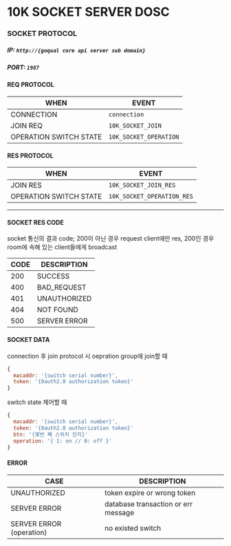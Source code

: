 # 10K SOCKET SERVER DOSC

### SOCKET PROTOCOL

##### IP: `http://{goqual core api server sub domain}`
##### PORT: `1987`


#### REQ PROTOCOL
|WHEN | EVENT |
|---- | --------|
| CONNECTION | `connection` |
| JOIN REQ | `10K_SOCKET_JOIN` |
| OPERATION SWITCH STATE | `10K_SOCKET_OPERATION` |

#### RES PROTOCOL
| WHEN | EVENT |
| ---- | ---- |
| JOIN RES | `10K_SOCKET_JOIN_RES` |
| OPERATION SWITCH STATE | `10K_SOCKET_OPERATION_RES` |
---

#### SOCKET RES CODE
socket 통신의 결과 code; 200이 아닌 경우 request client에만 res, 200인 경우 room에 속해 있는 client들에게 broadcast

| CODE | DESCRIPTION |
| ---- | ---- |
| 200 | SUCCESS |
| 400 | BAD_REQUEST |
| 401 | UNAUTHORIZED |
| 404 | NOT FOUND |
| 500 | SERVER ERROR |

#### SOCKET DATA
connection 후 join protocol 시 oepration group에 join할 때
```js
{
  macaddr: '{switch serial number}',
  token: '{0auth2.0 authorization token}'
}
```
switch state 제어할 때
```js
{
  macaddr: '{switch serial number}',
  token: '{0auth2.0 authorization token}'
  btn: '{몇번 째 스위치 인지}'
  operation: '{ 1: on // 0: off }'
}
```

#### ERROR
| CASE | DESCRIPTION |
| ---- | ---- |
| UNAUTHORIZED | token expire or wrong token |
| SERVER ERROR | database transaction or err message |
| SERVER ERROR (operation) | no existed switch |


